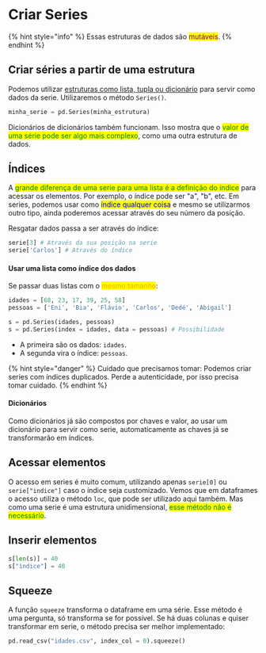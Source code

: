 # Criar Series

{% hint style="info" %}
Essas estruturas de dados são <mark style="color:purple;">mutáveis</mark>.
{% endhint %}

## Criar séries a partir de uma estrutura

Podemos utilizar [estruturas como lista, tupla ou dicionário](../../../../semestre-1/algoritmos-de-programacao/pratico/listas.md) para servir como dados da serie. Utilizaremos o método `Series()`.

```python
minha_serie = pd.Series(minha_estrutura)
```

Dicionários de dicionários também funcionam. Isso mostra que o <mark style="color:green;">valor de uma série pode ser algo mais complexo</mark>, como uma outra estrutura de dados.

## Índices

A <mark style="color:green;">grande diferença de uma serie para uma lista é a definição do índice</mark> para acessar os elementos. Por exemplo, o índice pode ser "a", "b", etc. Em series, podemos usar como <mark style="color:blue;">índice qualquer coisa</mark> e mesmo se utilizarmos outro tipo, ainda poderemos acessar através do seu número da posição.

Resgatar dados passa a ser através do índice:

```python
serie[3] # Através da sua posição na serie
serie['Carlos'] # Através do índice
```

#### Usar uma lista como índice dos dados

Se passar duas listas com o <mark style="color:orange;">mesmo tamanho</mark>:

```python
idades = [68, 23, 17, 39, 25, 58]
pessoas = ['Eni', 'Bia', 'Flávio', 'Carlos', 'Dedé', 'Abigail']

s = pd.Series(idades, pessoas)
s = pd.Series(index = idades, data = pessoas) # Possibilidade
```

* A primeira são os dados: `idades`.
* A segunda vira o índice: `pessoas`.

{% hint style="danger" %}
Cuidado que precisamos tomar: Podemos criar series com índices duplicados. Perde a autenticidade, por isso precisa tomar cuidado.
{% endhint %}

#### Dicionários

Como dicionários já são compostos por chaves e valor, ao usar um dicionário para servir como serie, automaticamente as chaves já se transformarão em índices.

## Acessar elementos

O acesso em series é muito comum, utilizando apenas `serie[0]` ou `serie["indice"]` caso o índice seja customizado. Vemos que em dataframes o acesso utiliza o método `loc`, que pode ser utilizado aqui também. Mas como uma serie é uma estrutura unidimensional, <mark style="color:green;">esse método não é necessário</mark>.

## Inserir elementos

```python
s[len(s)] = 40
s["indice"] = 40
```

## Squeeze

A função `squeeze` transforma o dataframe em uma série. Esse método é uma pergunta, só transforma se for possível. Se há duas colunas e quiser transformar em serie, o método precisa ser melhor implementado:

```python
pd.read_csv("idades.csv", index_col = 0).squeeze()
```
